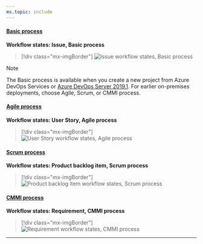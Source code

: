 ```yaml
---
ms.topic: include
---
```

 

#### [Basic process](#tab/basic-process) 

**Workflow states: Issue, Basic process**

> [!div class="mx-imgBorder"] 
> ![Issue workflow states, Basic process](/azure/devops/boards/get-started/media/track-issues/basic-process-workflow.png)

> [!NOTE]  
> The Basic process is available when you create a new project from Azure DevOps Services or [Azure DevOps Server 2019.1](https://go.microsoft.com/fwlink/?LinkId=2097609). For earlier on-premises deployments, choose Agile, Scrum, or CMMI process. 

#### [Agile process](#tab/agile-process) 

**Workflow states: User Story, Agile process**

> [!div class="mx-imgBorder"]  
> ![User Story workflow states, Agile process](/azure/devops/boards/work-items/guidance/media/ALM_PT_Agile_WF_UserStory.png)

#### [Scrum process](#tab/scrum-process) 

**Workflow states: Product backlog item, Scrum process**

> [!div class="mx-imgBorder"]  
> ![Product backlog item workflow states, Scrum process](/azure/devops/boards/work-items/guidance/media/ALM_PT_Scrum_WF_PBI.png)

#### [CMMI process](#tab/cmmi-process) 

**Workflow states: Requirement, CMMI process**

> [!div class="mx-imgBorder"]  
> ![Requirement workflow states, CMMI process](/azure/devops/boards/work-items/guidance/media/ALM_PT_CMMI_WF_Requirement.png)

* * *
 